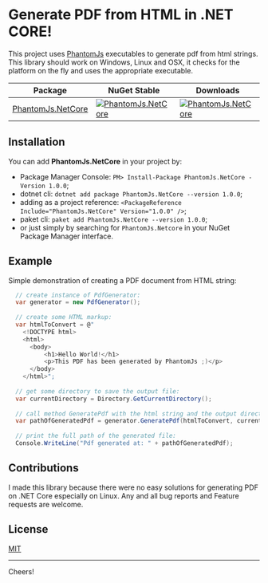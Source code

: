 # Generate PDF from HTML in .NET CORE!

 This project uses [PhantomJs](http://phantomjs.org) executables to generate pdf from html strings.
 This library should work on Windows, Linux and OSX, it checks for the platform on the fly and uses the appropriate executable.

| Package | NuGet Stable |  Downloads | 
| ------- | ------------ |  --------- | 
| [PhantomJs.NetCore](https://www.nuget.org/packages/PhantomJs.NetCore/) | [![PhantomJs.NetCore](https://img.shields.io/nuget/v/PhantomJs.NetCore.svg)](https://www.nuget.org/packages/PhantomJs.NetCore/) | [![PhantomJs.NetCore](https://img.shields.io/nuget/dt/PhantomJs.NetCore.svg)](https://www.nuget.org/packages/PhantomJs.NetCore/) |

## Installation

You can add **PhantomJs.NetCore** in your project by:

- Package Manager Console: `PM> Install-Package PhantomJs.NetCore -Version 1.0.0`;
- dotnet cli: `dotnet add package PhantomJs.NetCore --version 1.0.0`;
- adding as a project reference: `<PackageReference Include="PhantomJs.NetCore" Version="1.0.0" />`;
- paket cli: `paket add PhantomJs.NetCore --version 1.0.0`;
- or just simply by searching for `PhantomJs.Netcore` in your NuGet Package Manager interface.

## Example

Simple demonstration of creating a PDF document from HTML string:

```cs
  // create instance of PdfGenerator:
  var generator = new PdfGenerator();
  
  // create some HTML markup:
  var htmlToConvert = @"
    <!DOCTYPE html>
    <html>
      <body>
          <h1>Hello World!</h1>
          <p>This PDF has been generated by PhantomJs ;)</p>
      </body>
    </html>";
  
  // get some directory to save the output file:
  var currentDirectory = Directory.GetCurrentDirectory();
  
  // call method GeneratePdf with the html string and the output directory:
  var pathOfGeneratedPdf = generator.GeneratePdf(htmlToConvert, currentDirectory);
  
  // print the full path of the generated file:
  Console.WriteLine("Pdf generated at: " + pathOfGeneratedPdf);
```

## Contributions
  I made this library because there were no easy solutions for generating PDF on .NET Core especially on Linux. 
  Any and all bug reports and Feature requests are welcome.
 
## License  
  [MIT](LICENSE.md)

---
 
 Cheers! 
 